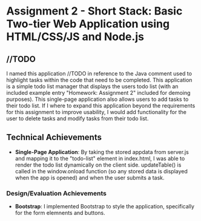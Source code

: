 Assignment 2 - Short Stack: Basic Two-tier Web Application using HTML/CSS/JS and Node.js
===

## //TODO
I named this application //TODO in reference to the Java comment used to highlight tasks within the code that need to be completed. This application is a simple todo list manager that displays the users todo list (with an included example entry "Homework: Assignment 2" included for demoing purposes). This single-page application also allows users to add tasks to their todo list. If I where to expand this application beyond the requirements for this assignment to improve usability, I would add functionality for the user to delete tasks and modify tasks from their todo list. 

## Technical Achievements
- **Single-Page Application**: By taking the stored appdata from server.js and mapping it to the "todo-list" element in index.html, I was able to render the todo list dynamically on the client side. updateTable() is called in the window.onload function (so any stored data is displayed when the app is opened) and when the user submits a task.

### Design/Evaluation Achievements
- **Bootstrap**: I implemented Bootstrap to style the application, specifically for the form elemnents and buttons.
